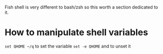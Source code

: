 Fish shell is very different to bash/zsh so this worth a section dedicated to it.



# How to manipulate shell variables
`set QHOME ~/q`   to set the variable 
`set -e QHOME`  and to unset it